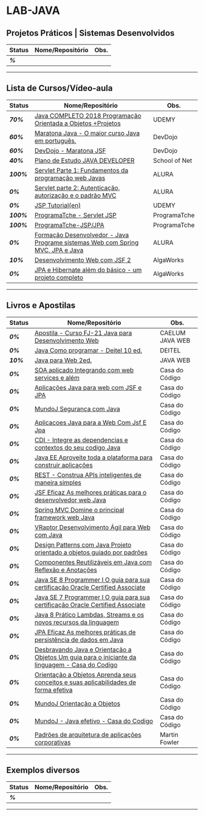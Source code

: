 # LAB-JAVA

## Projetos Práticos | Sistemas Desenvolvidos

| **Status**  | **Nome/Repositório**  | **Obs.**  |
|---|---|---|
| **_%_** | []()  |   |

------------

## Lista de Cursos/Vídeo-aula

| **Status**  | **Nome/Repositório**  | **Obs.**  |
|---|---|---|
| **_70%_** | [Java COMPLETO 2018 Programação Orientada a Objetos +Projetos](https://github.com/josemalcher/udemy-Java_COMPLETO_2018_Programacao_Orientada_a_Objetos_Projetos)  |  UDEMY |
| **_60%_** | [Maratona Java - O maior curso Java em português.](https://github.com/josemalcher/devdojo_maratona-java)  |  DevDojo |
| **_60%_** | [DevDojo - Maratona JSF](https://github.com/josemalcher/devdojo-maratona-jsf)  |   DevDojo |
| **_40%_** | [Plano de Estudo JAVA DEVELOPER](https://github.com/josemalcher/SchoolOfNet-plano-de-estudo-JAVA-DEVELOPER)  |  School of Net |
| **_100%_**| [Servlet Parte 1: Fundamentos da programação web Javas](https://github.com/josemalcher/alura-Curso-Servlet-Parte-1-Fundamentos-da-programacao-web-Java)  |   ALURA |
| **_0%_**  | [Servlet parte 2: Autenticação, autorização e o padrão MVC](https://github.com/josemalcher/alura-Curso-Servlet-parte-2-Autenticacao-autorizacao-e-o-padrao-MVC)  |   ALURA |
| **_0%_**  | [JSP Tutorial(en)](https://github.com/josemalcher/Udemy-jsp-tutorial)  |   UDEMY |
| **_100%_**| [ProgramaTche - Servlet JSP](https://github.com/josemalcher/programaTche-Servlet-JSP)  |   ProgramaTche |
| **_100%_**| [ProgramaTche-JSP/JPA](https://github.com/josemalcher/programaTche-CrudJPA)  |   ProgramaTche |
| **_0%_**  | [Formação Desenvolvedor - Java Programe sistemas Web com Spring MVC, JPA e Java](https://github.com/josemalcher/alura-formacao-Desenvolvedor-Java)  |  ALURA |
| **_10%_** | [Desenvolvimento Web com JSF 2](https://github.com/josemalcher/ALGAWORKS-Curso-Desenvolvimento-Web-com-JSF-2)  |   AlgaWorks |
| **_0%_**  | [JPA e Hibernate além do básico - um projeto completo](https://github.com/josemalcher/ALGAWORKS-Curso-JPA-e-Hibernate-alem-do-basico)  |  AlgaWorks |

------------

## Livros e Apostilas

| **Status**  | **Nome/Repositório**  | **Obs.**  |
|---|---|---|
| **_0%_**  | [Apostila - Curso FJ-21 Java para Desenvolvimento Web](https://github.com/josemalcher/apostila-caelum-Java-para-Desenvolvimento-Web)  |  CAELUM JAVA WEB |
| **_0%_**  | [Java Como programar - Deitel 10 ed.](https://github.com/josemalcher/Livro-JAVAComoProgramar-Deitel-10ed)  |  DEITEL |
| **_10%_** | [Java para Web 2ed.](https://github.com/josemalcher/Livro-JavaPraWeb-2)  |  JAVA WEB |
| **_0%_**  | [SOA aplicado Integrando com web services e além](#)  |  Casa do Código |
| **_0%_**  | [Aplicações Java para web com JSF e JPA](#)  |  Casa do Código |
| **_0%_**  | [MundoJ Segurança com Java](#)  |  Casa do Código |
| **_0%_**  | [Aplicacoes Java para a Web Com Jsf E Jpa](#)  |  Casa do Código |
| **_0%_**  | [CDI - Integre as dependencias e contextos do seu codigo Java](#)  |  Casa do Código |
| **_0%_**  | [Java EE Aproveite toda a plataforma para construir aplicações](#)  |  Casa do Código |
| **_0%_**  | [REST - Construa APIs inteligentes de maneira simples](#)  |  Casa do Código |
| **_0%_**  | [JSF Eficaz As melhores práticas para o desenvolvedor web Java](#)  |  Casa do Código |
| **_0%_**  | [Spring MVC Domine o principal framework web Java](#)  |  Casa do Código |
| **_0%_**  | [VRaptor Desenvolvimento Ágil para Web com Java](#)  |  Casa do Código |
| **_0%_**  | [Design Patterns com Java Projeto orientado a objetos guiado por padrões](#)  |  Casa do Código |
| **_0%_**  | [Componentes Reutilizáveis em Java com Reflexão e Anotações](#)  |  Casa do Código |
| **_0%_**  | [Java SE 8 Programmer I O guia para sua certificação Oracle Certified Associate](#)  |  Casa do Código |
| **_0%_**  | [Java SE 7 Programmer I O guia para sua certificação Oracle Certified Associate](#)  |  Casa do Código |
| **_0%_**  | [Java 8 Prático Lambdas, Streams e os novos recursos da linguagem](#)  |  Casa do Código |
| **_0%_**  | [JPA Eficaz As melhores práticas de persistência de dados em Java](#)  |  Casa do Código |
| **_0%_**  | [Desbravando Java e Orientação a Objetos Um guia para o iniciante da linguagem - Casa do Codigo](#)  |  Casa do Código |
| **_0%_**  | [Orientação a Objetos Aprenda seus conceitos e suas aplicabilidades de forma efetiva](#)  |  Casa do Código |
| **_0%_**  | [MundoJ Orientação a Objetos](#)  |  Casa do Código |
| **_0%_**  | [MundoJ - Java efetivo - Casa do Codigo](#)  |  Casa do Código |
| **_0%_**  | [Padrões de arquitetura de aplicações corporativas](#)  |  Martin Fowler |


------------

## Exemplos diversos

| **Status**  | **Nome/Repositório**  | **Obs.**  |
|---|---|---|
| **_%_** | []()  |   |

------------